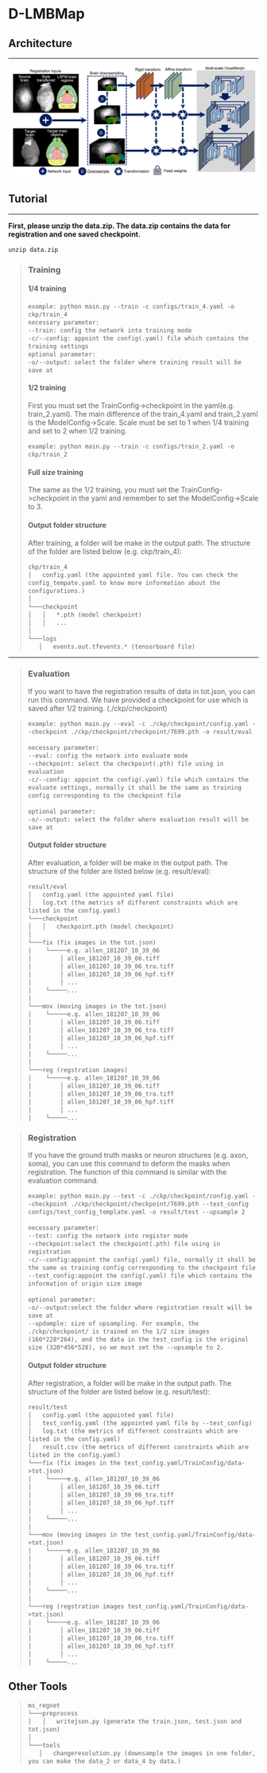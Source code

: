 D-LMBMap
========

## Architecture
------
![architecture_img](./imgs/architecture.png)

## Tutorial
-------
**First, please unzip the data.zip. The data.zip contains the data for registration and one saved checkpoint.**
```
unzip data.zip
```
> ### **Training**
> #### 1/4 training
>```
>example: python main.py --train -c configs/train_4.yaml -o ckp/train_4
>necessary parameter: 
>--train: config the network into training mode
>-c/--config: appoint the config(.yaml) file which contains the training settings
>optional parameter:
>-o/--output: select the folder where training result will be save at
>```
>#### 1/2 training
>First you must set the TrainConfig->checkpoint in the yaml(e.g. train_2.yaml). The main difference of the train_4.yaml and train_2.yaml is the ModelConfig->Scale. Scale must be set to 1 when 1/4 training and set to 2 when 1/2 training.
>```
>example: python main.py --train -c configs/train_2.yaml -o ckp/train_2
>```
> #### Full size training
> The same as the 1/2 training, you must set the TrainConfig->checkpoint in the yaml and remember to set the ModelConfig->Scale to 3. 
> #### Output folder structure
>After training, a folder will be make in the output path. The structure of the folder are listed below (e.g. ckp/train_4):
>```
>ckp/train_4
>│   config.yaml (the appointed yaml file. You can check the config_tempate.yaml to know more information about the configurations.)    
>│
>└───checkpoint
>│   │   *.pth (model checkpoint)
>│   │   ...
>│   
>└───logs
>    │   events.out.tfevents.* (tensorboard file)
>```

-------

> ### Evaluation 
> If you want to have the registration results of data in tot.json, you can run this command.
> We have provided a checkpoint for use which is saved after 1/2 training. (./ckp/checkpoint)

>```
>example: python main.py --eval -c ./ckp/checkpoint/config.yaml --checkpoint ./ckp/checkpoint/checkpoint/7699.pth -o result/eval
>
>necessary parameter:
>--eval: config the network into evaluate mode
>--checkpoint: select the checkpoint(.pth) file using in evaluation
>-c/--config: appoint the config(.yaml) file which contains the evaluate settings, normally it shall be the same as training config corresponding to the checkpoint file
>
>optional parameter:
>-o/--output: select the folder where evaluation result will be save at
>```
> #### Output folder structure
>After evaluation, a folder will be make in the output path. The structure of the folder are listed below (e.g. result/eval):
>```
>result/eval
>│   config.yaml (the appointed yaml file)    
>│   log.txt (the metrics of different constraints which are listed in the config.yaml)    
>└───checkpoint
>│   │   checkpoint.pth (model checkpoint)
>│   
>└───fix (fix images in the tot.json)
>|    └─────e.g. allen_181207_10_39_06
>|        │ allen_181207_10_39_06.tiff
>|        │ allen_181207_10_39_06_tra.tiff
>|        │ allen_181207_10_39_06_hpf.tiff
>|        │ ...
>|    └─────...
>|
>└───mov (moving images in the tot.json)
>|    └─────e.g. allen_181207_10_39_06
>|        │ allen_181207_10_39_06.tiff
>|        │ allen_181207_10_39_06_tra.tiff
>|        │ allen_181207_10_39_06_hpf.tiff
>|        │ ...
>|    └─────...
>|
>└───reg (regstration images)
>|    └─────e.g. allen_181207_10_39_06
>|        │ allen_181207_10_39_06.tiff
>|        │ allen_181207_10_39_06_tra.tiff
>|        │ allen_181207_10_39_06_hpf.tiff
>|        │ ...
>|    └─────...
>```

>### Registration
>If you have the ground truth masks or neuron structures (e.g. axon, soma), you can use this command to deform the masks when registration. The function of this command is similar with the evaluation command.
>
>```
>example: python main.py --test -c ./ckp/checkpoint/config.yaml --checkpoint ./ckp/checkpoint/checkpoint/7699.pth --test_config configs/test_config_template.yaml -o result/test --upsample 2
>
>necessary parameter:
>--test: config the network into register mode
>--checkpoint:select the checkpoint(.pth) file using in registration
>-c/--config:appoint the config(.yaml) file, normally it shall be the same as training config corresponding to the checkpoint file
>--test_config:appoint the config(.yaml) file which contains the information of origin size image
>
>optional parameter:
>-o/--output:select the folder where registration result will be save at
>--updample: size of upsampling. For example, the ./ckp/checkpoint/ is trained on the 1/2 size images (160*228*264), and the data in the test_config is the original size (320*456*528), so we must set the --upsample to 2.
>```
> #### Output folder structure
>After registration, a folder will be make in the output path. The structure of the folder are listed below (e.g. result/test):
>```
>result/test
>│   config.yaml (the appointed yaml file)    
>│   test_config.yaml (the appointed yaml file by --test_config)    
>│   log.txt (the metrics of different constraints which are listed in the config.yaml)    
>│   result.csv (the metrics of different constraints which are listed in the config.yaml)    
>└───fix (fix images in the test_config.yaml/TrainConfig/data->tot.json)
>|    └─────e.g. allen_181207_10_39_06
>|        │ allen_181207_10_39_06.tiff
>|        │ allen_181207_10_39_06_tra.tiff
>|        │ allen_181207_10_39_06_hpf.tiff
>|        │ ...
>|    └─────...
>|
>└───mov (moving images in the test_config.yaml/TrainConfig/data->tot.json)
>|    └─────e.g. allen_181207_10_39_06
>|        │ allen_181207_10_39_06.tiff
>|        │ allen_181207_10_39_06_tra.tiff
>|        │ allen_181207_10_39_06_hpf.tiff
>|        │ ...
>|    └─────...
>|
>└───reg (regstration images test_config.yaml/TrainConfig/data->tot.json)
>|    └─────e.g. allen_181207_10_39_06
>|        │ allen_181207_10_39_06.tiff
>|        │ allen_181207_10_39_06_tra.tiff
>|        │ allen_181207_10_39_06_hpf.tiff
>|        │ ...
>|    └─────...
>```


## Other Tools
>```
>ms_regnet
>└───preprocess
>│   │   writejson.py (generate the train.json, test.json and tot.json)
>│   
>└───tools
>    │   changeresolution.py (downsample the images in one folder, you can make the data_2 or data_4 by data.)
>```